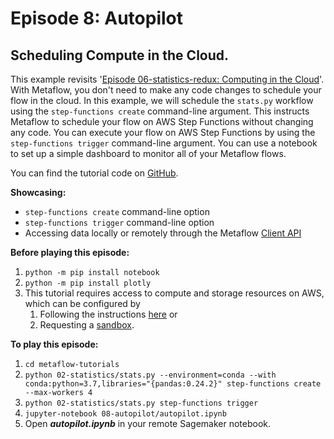# Episode 8: Autopilot

## Scheduling Compute in the Cloud.

This example revisits '[Episode 06-statistics-redux: Computing in the Cloud](episode06.md)'. With Metaflow, you don't need to make any code changes to schedule your flow in the cloud. In this example, we will schedule the `stats.py` workflow using the `step-functions create` command-line argument. This instructs Metaflow to schedule your flow on AWS Step Functions without changing any code. You can execute your flow on AWS Step Functions by using the `step-functions trigger` command-line argument. You can use a notebook to set up a simple dashboard to monitor all of your Metaflow flows.

You can find the tutorial code on [GitHub](https://github.com/Netflix/metaflow/tree/master/metaflow/tutorials/08-autopilot).

**Showcasing:**

- `step-functions create` command-line option
- `step-functions trigger` command-line option
- Accessing data locally or remotely through the Metaflow [Client API](../../../metaflow/client.md)

**Before playing this episode:**

1. `python -m pip install notebook`
2. `python -m pip install plotly`
3. This tutorial requires access to compute and storage resources on AWS, which can be configured by
   1. Following the instructions [here](https://outerbounds.com/docs/aws-deployment-guide) or
   2. Requesting a [sandbox](../../../metaflow-on-aws/metaflow-sandbox).

**To play this episode:**

1. `cd metaflow-tutorials`
2. `python 02-statistics/stats.py --environment=conda --with conda:python=3.7,libraries="{pandas:0.24.2}" step-functions create --max-workers 4`
3. `python 02-statistics/stats.py step-functions trigger`
4. `jupyter-notebook 08-autopilot/autopilot.ipynb`
5. Open _**autopilot.ipynb**_ in your remote Sagemaker notebook.
